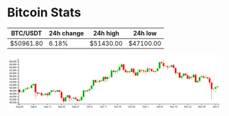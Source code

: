 # Bitcoin Stats

BTC/USDT|24h change|24h high|24h low|
|---|---|---|---|
|$50961.80|6.18%|$51430.00|$47100.00|

<img src="./chart.svg">
